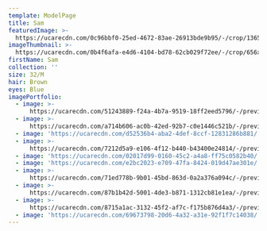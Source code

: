 ```yaml
---
template: ModelPage
title: Sam
featuredImage: >-
  https://ucarecdn.com/0c96bbf0-25ed-4672-83ae-26913bde9b95/-/crop/1365x692/0,476/-/preview/
imageThumbnail: >-
  https://ucarecdn.com/0b4f6afa-e4d6-4104-bd78-62cb029f72ee/-/crop/656x526/344,517/-/preview/-/rotate/270/
firstName: Sam
collection: ''
size: 32/M
hair: Brown
eyes: Blue
imagePortfolio:
  - image: >-
      https://ucarecdn.com/51243889-f24a-4b7a-9519-18ff2eed5796/-/preview/-/rotate/270/
  - image: >-
      https://ucarecdn.com/a714b606-ac0b-42ed-92b7-c0e1446c521b/-/preview/-/rotate/270/
  - image: 'https://ucarecdn.com/d52536b4-aba2-4def-8ccf-12831286b881/'
  - image: >-
      https://ucarecdn.com/7212d5a9-e106-4f12-b440-b43400e24814/-/preview/-/rotate/270/
  - image: 'https://ucarecdn.com/02017d99-0160-45c2-a4a8-ff75c0582b40/'
  - image: 'https://ucarecdn.com/e2bc2023-e709-47fa-8424-019d47ae301e/'
  - image: >-
      https://ucarecdn.com/71ed778b-9b01-45bd-863d-0a2a376a094c/-/preview/-/rotate/270/
  - image: >-
      https://ucarecdn.com/87b1b42d-5001-4de3-b871-1312cb81e1ea/-/preview/-/rotate/270/
  - image: >-
      https://ucarecdn.com/8715a1ac-3132-45f2-af7c-f175b876d4a3/-/preview/-/rotate/270/
  - image: 'https://ucarecdn.com/69673798-20d6-4a32-a31e-92f1f7c14038/'
---
```


